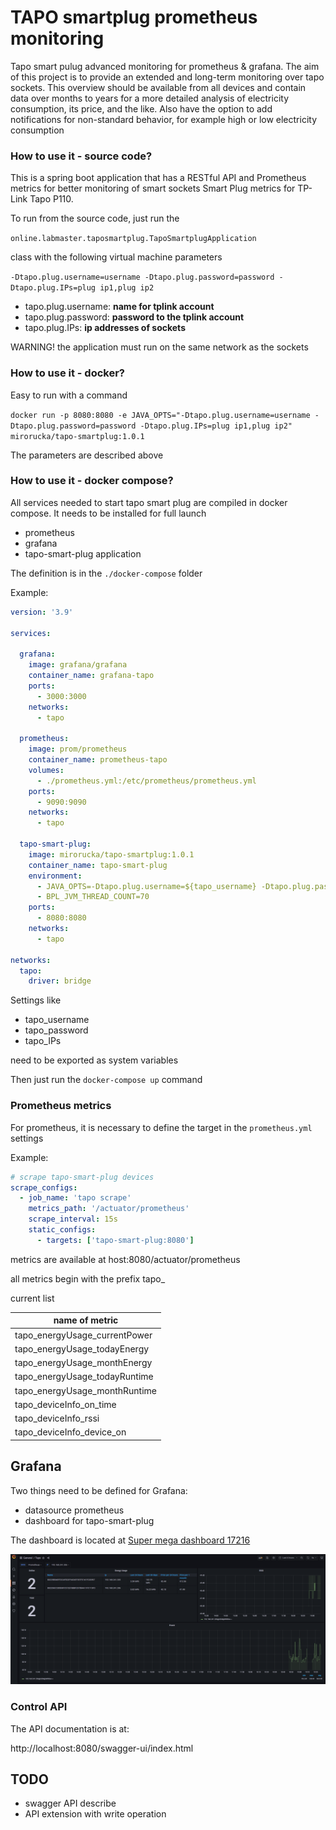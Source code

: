 # TAPO smartplug prometheus monitoring
Tapo smart pulug advanced monitoring for prometheus &amp; grafana. The aim of this project is to provide an extended and long-term
monitoring over tapo sockets. This overview should be available from all devices and contain data over months to years for a more detailed analysis of electricity consumption, its price, and the like. Also have the option to add notifications for non-standard behavior, for example high or low electricity consumption

### How to use it - source code?

This is a spring boot application that has a RESTful API and Prometheus metrics for better monitoring of smart sockets Smart Plug metrics for TP-Link Tapo P110.

To run from the source code, just run the 

```online.labmaster.taposmartplug.TapoSmartplugApplication``` 

class with the following virtual machine parameters

```-Dtapo.plug.username=username -Dtapo.plug.password=password -Dtapo.plug.IPs=plug ip1,plug ip2```

 - tapo.plug.username: **name for tplink account**
 - tapo.plug.password: **password to the tplink account**
 - tapo.plug.IPs: **ip addresses of sockets**

WARNING! the application must run on the same network as the sockets


### How to use it - docker?

Easy to run with a command

```docker run -p 8080:8080 -e JAVA_OPTS="-Dtapo.plug.username=username -Dtapo.plug.password=password -Dtapo.plug.IPs=plug ip1,plug ip2" mirorucka/tapo-smartplug:1.0.1```

The parameters are described above

### How to use it - docker compose?

All services needed to start tapo smart plug are compiled in docker compose. It needs to be installed for full launch

 - prometheus
 - grafana
 - tapo-smart-plug application

The definition is in the ```./docker-compose``` folder

Example:

```yaml
version: '3.9'

services:

  grafana:
    image: grafana/grafana
    container_name: grafana-tapo
    ports:
      - 3000:3000
    networks:
      - tapo

  prometheus:
    image: prom/prometheus
    container_name: prometheus-tapo
    volumes:
      - ./prometheus.yml:/etc/prometheus/prometheus.yml
    ports:
      - 9090:9090
    networks:
      - tapo

  tapo-smart-plug:
    image: mirorucka/tapo-smartplug:1.0.1
    container_name: tapo-smart-plug
    environment:
      - JAVA_OPTS=-Dtapo.plug.username=${tapo_username} -Dtapo.plug.password=${tapo_password} -Dtapo.plug.IPs=${tapo_IPs}
      - BPL_JVM_THREAD_COUNT=70
    ports:
      - 8080:8080
    networks:
      - tapo

networks:
  tapo:
    driver: bridge
```
Settings like

 - tapo_username
 - tapo_password
 - tapo_IPs

need to be exported as system variables

Then just run the ```docker-compose up``` command

### Prometheus metrics

For prometheus, it is necessary to define the target in the ```prometheus.yml``` settings

Example:

```yaml
# scrape tapo-smart-plug devices
scrape_configs:
  - job_name: 'tapo scrape'
    metrics_path: '/actuator/prometheus'
    scrape_interval: 15s
    static_configs:
      - targets: ['tapo-smart-plug:8080']
```

metrics are available at host:8080/actuator/prometheus

all metrics begin with the prefix tapo_

current list

| name of metric                |
|-------------------------------|
| tapo_energyUsage_currentPower |
| tapo_energyUsage_todayEnergy  |
| tapo_energyUsage_monthEnergy  |
| tapo_energyUsage_todayRuntime |
| tapo_energyUsage_monthRuntime |
| tapo_deviceInfo_on_time       |
| tapo_deviceInfo_rssi          |
| tapo_deviceInfo_device_on     |

## Grafana

Two things need to be defined for Grafana:

 - datasource prometheus
 - dashboard for tapo-smart-plug

The dashboard is located at [Super mega dashboard 17216](https://grafana.com/grafana/dashboards/17216-tapo/)

![grafana dashboard example](dashboard.png)

### Control API


The API documentation is at:

http://localhost:8080/swagger-ui/index.html


## TODO
- swagger API describe
- API extension with write operation
